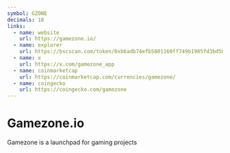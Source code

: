 ```yaml
---
symbol: GZONE
decimals: 18
links:
  - name: website
    url: https://gamezone.io/
  - name: explorer
    url: https://bscscan.com/token/0xb6adb74efb5801160ff749b1985fd3bd5000e938
  - name: x
    url: https://x.com/gamezone_app
  - name: coinmarketcap
    url: https://coinmarketcap.com/currencies/gamezone/
  - name: coingecko
    url: https://coingecko.com/gamezone
---
```


# Gamezone.io

Gamezone is a launchpad for gaming projects
